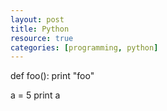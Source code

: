 ```yaml
---
layout: post
title: Python
resource: true
categories: [programming, python]
---
```


def foo():
	print "foo"

a = 5
print a
